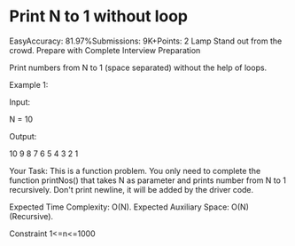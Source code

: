 

# Print N to 1 without loop
EasyAccuracy: 81.97%Submissions: 9K+Points: 2
Lamp
Stand out from the crowd. Prepare with Complete Interview Preparation  

Print numbers from N to 1 (space separated) without the help of loops.

Example 1:

Input:

N = 10

Output: 

10 9 8 7 6 5 4 3 2 1

Your Task:
This is a function problem. You only need to complete the function printNos() that takes N as parameter and prints number from N to 1 recursively. Don't print newline, it will be added by the driver code.


Expected Time Complexity: O(N).
Expected Auxiliary Space: O(N) (Recursive).

Constraint
1<=n<=1000